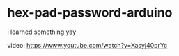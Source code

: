 # hex-pad-password-arduino
i learned something yay


video: https://www.youtube.com/watch?v=Xasyj40prYc

